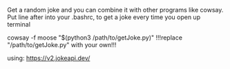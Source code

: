 Get a random joke and you can combine it with other programs like cowsay.
Put line after into your .bashrc, to get a joke every time you open up terminal

cowsay -f moose "$(python3 /path/to/getJoke.py)"
!!!replace "/path/to/getJoke.py" with your own!!!


using:
 https://v2.jokeapi.dev/
